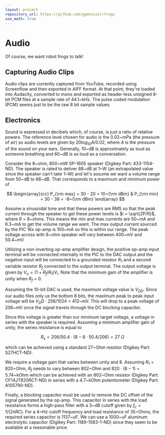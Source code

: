 ```yaml
---
layout: project
repository_url: https://github.com/ggmessier/frogs
use_math: true
---
```

# Audio

Of course, we want robot frogs to talk!

## Capturing Audio Clips

Audio clips are currently captured from YouTube, recorded using Screenflow and then exported in AIFF format.  At that point, they're loaded into Audacity, converted to mono and exported as header-less unsigned 8-bit PCM files at a sample rate of 44.1~kHz.  The pulse coded modulation (PCM) seems just to be the raw 8 bit sample values.

## Electronics

Sound is expressed in decibels which, of course, is just a ratio of relative powers.  The reference level chosen for audio is the 0.02~mPa (the pressure of air) so audio levels are given by $20\log_{10} A/0.02$, where $A$ is the pressure of the sound on your ears.  Generally, 10~dB is approximately as loud as someone breathing and 60~dB is as loud as a conversation.

Consider the 8~ohm, 800~mW SP-1605 speaker (Digikey Part: 433-1104-ND).  The speaker is rated to deliver 88~dB at 1~W (an extrapolated value since the speaker can't take 1~W) and let's assume we want a volume range from 50~dB to 68~dB.  That corresponds to a maximum and minimum power of

$$
\begin{array}{cc}
P_{\rm max} = 30 - 20 = 10~{\rm dBm} &
P_{\rm min} = 30 - 38 = -8~{\rm dBm}
\end{array}
$$

Assume a sinusoidal tone and that these powers are RMS so that the peak current through the speaker to get these power levels is $i = \sqrt{2P/R}$, where $R$ = 8~ohms.  This means the min and max currents are 50~mA and 6.3~mA to get the volume range we want.  The max output current sourced by the PIC 16x op-amp is 100~mA so this is within our range.  The peak voltage across with 8~ohm speaker will vary between 400~mV and 50.4~mV.  

Utilizing a non-inverting op-amp amplifier design, the positive op-amp input terminal will be connected internally in the PIC to the DAC output and the negative input  will be connected to a grounded resistor $R_1$ and a second variable resistor $R_f$ connected to the output terminal.  The output voltage is given by $V_o = (1+R_f/R_1)V_i$.  Note that the minimum gain of the amplifier is unity when $R_f$ = 0.

Assuming the 10-bit DAC is used, the maximum voltage value is $V_{DD}$.  Since our audio files only us the bottom 8 bits, the maximum peak to peak input voltage will be $V_DD \cdot 256/1024$ = 412~mV.  This will drop to a peak voltage of 206~mV once the signal travels through the DC blocking capacitor.

Since this voltage is greater than our minimum target voltage, a voltage in series with the speaker is required.  Assuming a minimum amplifier gain of unity, the series resistance is equal to

$$
R_s = 206/50.4 \cdot (8 - 8 \cdot 50.4/206) = 27\ \Omega
$$

which can be achieved using a standard 27~Ohm resistor (Digikey Part: S27HCT-ND).

We require a voltage gain that varies between unity and 8.  Assuming $R_1$ = 820~Ohm, $R_f$ needs to vary between 802~Ohm and $820 \cdot (8-1)$ = 5.74~kOhm which can be achieved with an 802~Ohm resistor (Digikey Part: CF14JT820RCT-ND) in series with a 4.7~kOhm potentiometer (Digikey Part: A105790-ND).

Finally, a blocking capacitor must be used to remove the DC offset of the signal generated by the op-amp.  This capacitor in series with the load resistance forms a high-pass filter with a 3~dB cutoff given by $f_c = 1/(2\pi R C)$.  For a 4~Hz cutoff frequency and load resistance of 35~Ohms, the required series capacitor is 1137~uF.  We can use a 1000~uF aluminum electrolytic capacitor (Digikey Part: 1189-1583-1-ND) since they seem to be available at a reasonable price.

